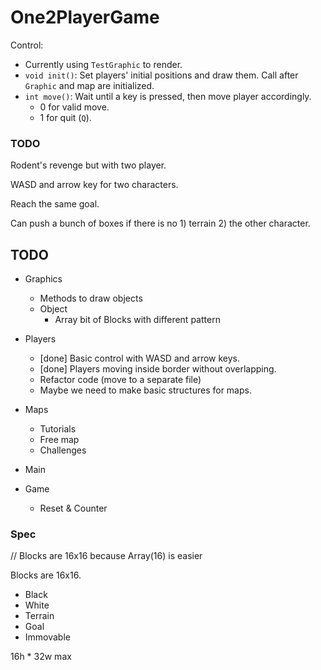 # One2PlayerGame

Control:
- Currently using `TestGraphic` to render.
- `void init()`: Set players' initial positions and draw them. Call after `Graphic` and map are initialized.
- `int move()`: Wait until a key is pressed, then move player accordingly.
	- 0 for valid move.
	- 1 for quit (`Q`).

### TODO

Rodent's revenge but with two player.

WASD and arrow key for two characters.

Reach the same goal.

Can push a bunch of boxes if there is no 1) terrain 2) the other character.

## TODO

- Graphics
	- Methods to draw objects
	- Object
		- Array bit of Blocks with different pattern

- Players
	- [done] Basic control with WASD and arrow keys.
	- [done] Players moving inside border without overlapping.
	- Refactor code (move to a separate file)
	- Maybe we need to make basic structures for maps.

- Maps
	- Tutorials
	- Free map
	- Challenges

- Main

- Game
	- Reset & Counter

### Spec
// Blocks are 16x16 because Array(16) is easier

Blocks are 16x16.
- Black
- White
- Terrain
- Goal
- Immovable

16h * 32w max
